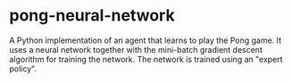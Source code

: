 # pong-neural-network

A Python implementation of an agent that learns to play the Pong game. It uses a neural network together with the mini-batch gradient descent algorithm for training the network.
The network is trained using an "expert policy".

